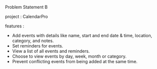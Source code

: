 Problem Statement B 


project : CalendarPro

features : 
- Add events with details like name, start and end date & time, location, category, and notes.
- Set reminders for events.
- View a list of all events and reminders.
- Choose to view events by day, week, month or category.
- Prevent conflicting events from being added at the same time.



